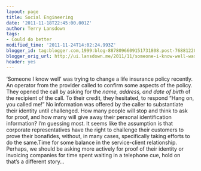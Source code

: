 ```yaml
---
layout: page
title: Social Engineering
date: '2011-11-18T22:45:00.001Z'
author: Terry Lansdown
tags:
- Could do better
modified_time: '2011-11-24T14:02:24.993Z'
blogger_id: tag:blogger.com,1999:blog-8878096609151731808.post-7688122841334014445
blogger_orig_url: http://ui.lansdown.me/2011/11/someone-i-know-well-was-trying-to.html
header: yes
---
```


&#8216;Someone I know well&#8217; was trying to change a life insurance policy recently. An operator from the provider called to confirm some aspects of the policy. They opened the call by asking for the <em>name, address, and date of birth</em> of the recipient of the call. To their credit, they hesitated, to respond &#8220;Hang on, you called me!&#8221; No information was offered by the caller to substantiate their identity until challenged. How many people will stop and think to ask for proof, and how many will give away their personal identification information? I&#8217;m guessing most. It seems like the assumption is that corporate representatives have the right to challenge their customers to prove their bonafides, without, in many cases, specifically taking efforts to do the same.Time for some balance in the service-client relationship. Perhaps, we should be asking more actively for proof of their identity or invoicing companies for time spent waiting in a telephone cue, hold on that&#8217;s a different story&#8230;